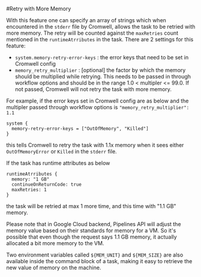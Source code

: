 #Retry with More Memory

With this feature one can specify an array of strings which when encountered in the `stderr` file by Cromwell, 
allows the task to be retried with more memory. The retry will be counted against the `maxRetries` count mentioned in 
the `runtimeAtrributes` in the task. There are 2 settings for this feature:
* `system.memory-retry-error-keys` : the error keys that need to be set in Cromwell config
* `memory_retry_multiplier` : [optional] the factor by which the memory should be multiplied while retrying. This needs 
to be passed in through workflow options and should be in the range 1.0 < multipler <= 99.0. If not passed, Cromwell 
will not retry the task with more memory.

For example, if the error keys set in Cromwell config are as below and the multipler passed through workflow options is 
`"memory_retry_multiplier": 1.1` 
```hocon
system {
  memory-retry-error-keys = ["OutOfMemory", "Killed"]
}
```  
this tells Cromwell to retry the task with 1.1x memory when it sees either `OutOfMemoryError` or `Killed` in the `stderr` 
file. 

If the task has runtime attributes as below 
```hocon
runtimeAtrributes {
  memory: "1 GB"
  continueOnReturnCode: true
  maxRetries: 1
}
``` 
the task will be retried at max 1 more time, and this time with "1.1 GB" memory. 

Please note that in Google Cloud backend, Pipelines API will adjust the memory value based on their standards for memory 
for a VM. So it's possible that even though the request says 1.1 GB memory, it actually allocated a bit more memory to the VM.

Two environment variables called `${MEM_UNIT}` and `${MEM_SIZE}` are also available inside the command block of a task,
making it easy to retrieve the new value of memory on the machine.
